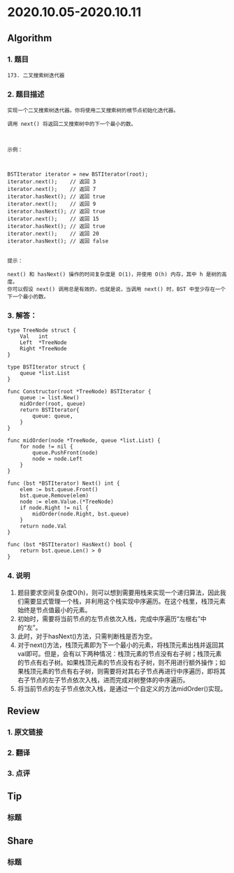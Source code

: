 # 2020.10.05-2020.10.11

## Algorithm
### 1. 题目
```
173. 二叉搜索树迭代器
```
### 2. 题目描述
```
实现一个二叉搜索树迭代器。你将使用二叉搜索树的根节点初始化迭代器。

调用 next() 将返回二叉搜索树中的下一个最小的数。

 

示例：



BSTIterator iterator = new BSTIterator(root);
iterator.next();    // 返回 3
iterator.next();    // 返回 7
iterator.hasNext(); // 返回 true
iterator.next();    // 返回 9
iterator.hasNext(); // 返回 true
iterator.next();    // 返回 15
iterator.hasNext(); // 返回 true
iterator.next();    // 返回 20
iterator.hasNext(); // 返回 false
 

提示：

next() 和 hasNext() 操作的时间复杂度是 O(1)，并使用 O(h) 内存，其中 h 是树的高度。
你可以假设 next() 调用总是有效的，也就是说，当调用 next() 时，BST 中至少存在一个下一个最小的数。
```

### 3. 解答：
```golang
type TreeNode struct {
	Val   int
	Left  *TreeNode
	Right *TreeNode
}

type BSTIterator struct {
	queue *list.List
}

func Constructor(root *TreeNode) BSTIterator {
	queue := list.New()
	midOrder(root, queue)
	return BSTIterator{
		queue: queue,
	}
}

func midOrder(node *TreeNode, queue *list.List) {
	for node != nil {
		queue.PushFront(node)
		node = node.Left
	}
}

func (bst *BSTIterator) Next() int {
	elem := bst.queue.Front()
	bst.queue.Remove(elem)
	node := elem.Value.(*TreeNode)
	if node.Right != nil {
		midOrder(node.Right, bst.queue)
	}
	return node.Val
}

func (bst *BSTIterator) HasNext() bool {
	return bst.queue.Len() > 0
}
```
### 4. 说明
1. 题目要求空间复杂度O(h)，则可以想到需要用栈来实现一个递归算法，因此我们需要显式管理一个栈，并利用这个栈实现中序遍历。在这个栈里，栈顶元素始终是节点值最小的元素。
2. 初始时，需要将当前节点的左节点依次入栈，完成中序遍历“左根右”中的“左”。
3. 此时，对于hasNext()方法，只需判断栈是否为空。
4. 对于next()方法，栈顶元素即为下一个最小的元素，将栈顶元素出栈并返回其val即可。但是，会有以下两种情况：栈顶元素的节点没有右子树；栈顶元素的节点有右子树。如果栈顶元素的节点没有右子树，则不用进行额外操作；如果栈顶元素的节点有右子树，则需要将对其右子节点再进行中序遍历，即将其右子节点的左子节点依次入栈，进而完成对树整体的中序遍历。
5. 将当前节点的左子节点依次入栈，是通过一个自定义的方法midOrder()实现。


## Review
### 1. 原文链接


### 2. 翻译


### 3. 点评


## Tip
### 标题


## Share
### 标题